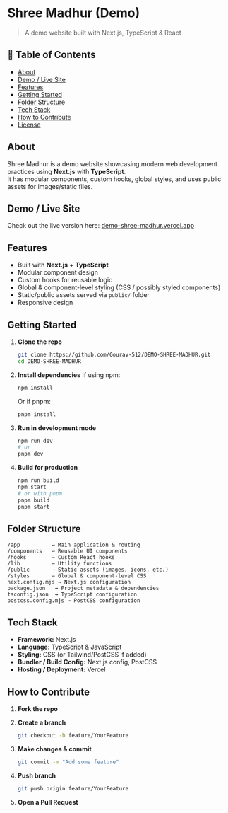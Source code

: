 # Shree Madhur (Demo)

> A demo website built with Next.js, TypeScript & React

## 🚀 Table of Contents

- [About](#about)  
- [Demo / Live Site](#demo--live-site)  
- [Features](#features)  
- [Getting Started](#getting-started)  
- [Folder Structure](#folder-structure)  
- [Tech Stack](#tech-stack)  
- [How to Contribute](#how-to-contribute)  
- [License](#license)


## About

Shree Madhur is a demo website showcasing modern web development practices using **Next.js** with **TypeScript**.  
It has modular components, custom hooks, global styles, and uses public assets for images/static files.

## Demo / Live Site

Check out the live version here: [demo-shree-madhur.vercel.app](https://demo-shree-madhur.vercel.app)  

## Features

- Built with **Next.js** + **TypeScript**  
- Modular component design  
- Custom hooks for reusable logic  
- Global & component-level styling (CSS / possibly styled components)  
- Static/public assets served via `public/` folder  
- Responsive design


## Getting Started

1. **Clone the repo**

   ```bash
   git clone https://github.com/Gourav-512/DEMO-SHREE-MADHUR.git
   cd DEMO-SHREE-MADHUR
   ```

2. **Install dependencies**
   If using npm:

   ```bash
   npm install
   ```

   Or if pnpm:

   ```bash
   pnpm install
   ```

3. **Run in development mode**

   ```bash
   npm run dev
   # or
   pnpm dev
   ```

4. **Build for production**

   ```bash
   npm run build
   npm start
   # or with pnpm
   pnpm build
   pnpm start
   ```

## Folder Structure

```
/app          → Main application & routing  
/components   → Reusable UI components  
/hooks        → Custom React hooks  
/lib          → Utility functions  
/public       → Static assets (images, icons, etc.)  
/styles       → Global & component-level CSS  
next.config.mjs → Next.js configuration  
package.json   → Project metadata & dependencies  
tsconfig.json  → TypeScript configuration  
postcss.config.mjs → PostCSS configuration  
```

## Tech Stack

* **Framework:** Next.js
* **Language:** TypeScript & JavaScript
* **Styling:** CSS (or Tailwind/PostCSS if added)
* **Bundler / Build Config:** Next.js config, PostCSS
* **Hosting / Deployment:** Vercel

## How to Contribute

1. **Fork the repo**
2. **Create a branch**

   ```bash
   git checkout -b feature/YourFeature
   ```
3. **Make changes & commit**

   ```bash
   git commit -m "Add some feature"
   ```
4. **Push branch**

   ```bash
   git push origin feature/YourFeature
   ```
5. **Open a Pull Request**
